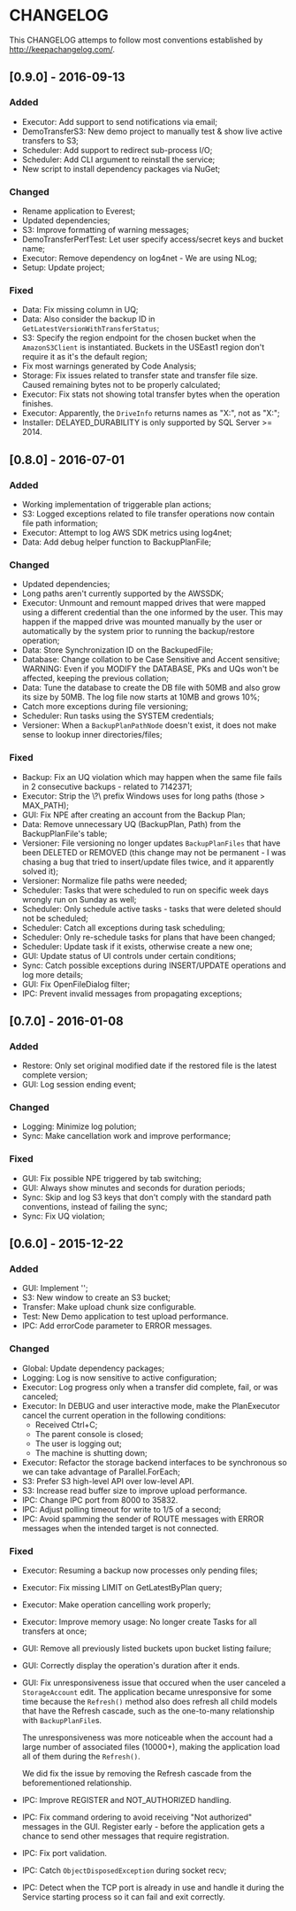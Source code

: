 # CHANGELOG

This CHANGELOG attemps to follow most conventions established by http://keepachangelog.com/.

## [0.9.0] - 2016-09-13

### Added

- Executor: Add support to send notifications via email;
- DemoTransferS3: New demo project to manually test & show live active transfers
  to S3;
- Scheduler: Add support to redirect sub-process I/O;
- Scheduler: Add CLI argument to reinstall the service;
- New script to install dependency packages via NuGet;

### Changed

- Rename application to Everest;
- Updated dependencies;
- S3: Improve formatting of warning messages;
- DemoTransferPerfTest: Let user specify access/secret keys and bucket name;
- Executor: Remove dependency on log4net - We are using NLog;
- Setup: Update project;

### Fixed

- Data: Fix missing column in UQ;
- Data: Also consider the backup ID in `GetLatestVersionWithTransferStatus`;
- S3: Specify the region endpoint for the chosen bucket when the
  `AmazonS3Client` is instantiated. Buckets in the USEast1 region don't require
  it as it's the default region;
- Fix most warnings generated by Code Analysis;
- Storage: Fix issues related to transfer state and transfer file size. Caused
  remaining bytes not to be properly calculated;
- Executor: Fix stats not showing total transfer bytes when the operation finishes.
- Executor: Apparently, the `DriveInfo` returns names as "X:\", not as "X:";
- Installer: DELAYED_DURABILITY is only supported by SQL Server >= 2014.

## [0.8.0] - 2016-07-01

### Added

- Working implementation of triggerable plan actions;
- S3: Logged exceptions related to file transfer operations now contain
  file path information;
- Executor: Attempt to log AWS SDK metrics using log4net;
- Data: Add debug helper function to BackupPlanFile;

### Changed

- Updated dependencies;
- Long paths aren't currently supported by the AWSSDK;
- Executor: Unmount and remount mapped drives that were mapped using a
  different credential than the one informed by the user. This
  may happen if the mapped drive was mounted manually by the
  user or automatically by the system prior to running the
  backup/restore operation;
- Data: Store Synchronization ID on the BackupedFile;
- Database: Change collation to be Case Sensitive and Accent
  sensitive;
  WARNING: Even if you MODIFY the DATABASE, PKs and UQs
  won't be affected, keeping the previous collation;
- Data: Tune the database to create the DB file with 50MB and also grow
  its size by 50MB. The log file now starts at 10MB and grows 10%;
- Catch more exceptions during file versioning;
- Scheduler: Run tasks using the SYSTEM credentials;
- Versioner: When a `BackupPlanPathNode` doesn't exist, it does not make
  sense to lookup inner directories/files;

### Fixed

- Backup: Fix an UQ violation which may happen when the same file fails
  in 2 consecutive backups - related to 7142371;
- Executor: Strip the \\?\ prefix Windows uses for long paths (those > MAX_PATH);
- GUI: Fix NPE after creating an account from the Backup Plan;
- Data: Remove unnecessary UQ (BackupPlan, Path) from the BackupPlanFile's table;
- Versioner: File versioning no longer updates `BackupPlanFiles` that have been
  DELETED or REMOVED (this change may not be permanent - I was chasing
  a bug that tried to insert/update files twice, and it apparently
  solved it);
- Versioner: Normalize file paths were needed;
- Scheduler: Tasks that were scheduled to run on specific week days
  wrongly run on Sunday as well;
- Scheduler: Only schedule active tasks - tasks that were deleted
  should not be scheduled;
- Scheduler: Catch all exceptions during task scheduling;
- Scheduler: Only re-schedule tasks for plans that have been changed;
- Scheduler: Update task if it exists, otherwise create a new one;
- GUI: Update status of UI controls under certain conditions;
- Sync: Catch possible exceptions during INSERT/UPDATE operations and
  log more details;
- GUI: Fix OpenFileDialog filter;
- IPC: Prevent invalid messages from propagating exceptions;


## [0.7.0] - 2016-01-08

### Added

- Restore: Only set original modified date if the restored file is the latest complete
  version;
- GUI: Log session ending event;

### Changed

- Logging: Minimize log polution;
- Sync: Make cancellation work and improve performance;

### Fixed

- GUI: Fix possible NPE triggered by tab switching;
- GUI: Always show minutes and seconds for duration periods;
- Sync: Skip and log S3 keys that don't comply with the standard path conventions,
  instead of failing the sync;
- Sync: Fix UQ violation;


## [0.6.0] - 2015-12-22

### Added

- GUI: Implement '<Create new account>';
- S3: New window to create an S3 bucket;
- Transfer: Make upload chunk size configurable.
- Test: New Demo application to test upload performance.
- IPC: Add errorCode parameter to ERROR messages.

### Changed

- Global: Update dependency packages;
- Logging: Log is now sensitive to active configuration;
- Executor: Log progress only when a transfer did complete, fail, or was canceled;
- Executor: In DEBUG and user interactive mode, make the PlanExecutor cancel
  the current operation in the following conditions:
	- Received Ctrl+C;
	- The parent console is closed;
	- The user is logging out;
	- The machine is shutting down;
- Executor: Refactor the storage backend interfaces to be synchronous so we
  can take advantage of Parallel.ForEach;
- S3: Prefer S3 high-level API over low-level API.
- S3: Increase read buffer size to improve upload performance.
- IPC: Change IPC port from 8000 to 35832.
- IPC: Adjust polling timeout for write to 1/5 of a second;
- IPC: Avoid spamming the sender of ROUTE messages with ERROR messages when
  the intended target is not connected.

### Fixed

- Executor: Resuming a backup now processes only pending files;
- Executor: Fix missing LIMIT on GetLatestByPlan query;
- Executor: Make operation cancelling work properly;
- Executor: Improve memory usage: No longer create Tasks for all transfers at
  once;
- GUI: Remove all previously listed buckets upon bucket listing failure;
- GUI: Correctly display the operation's duration after it ends.
- GUI: Fix unresponsiveness issue that occured when the user canceled a
  `StorageAccount` edit. The application became unresponsive
  for some time because the `Refresh()` method also does
  refresh all child models that have the Refresh cascade, such as
  the one-to-many relationship with `BackupPlanFile`s.

  The unresponsiveness was more noticeable when the account had a
  large number of associated files (10000+), making the application
  load all of them during the `Refresh()`.

  We did fix the issue by removing the Refresh cascade from the
  beforementioned relationship.
- IPC: Improve REGISTER and NOT_AUTHORIZED handling.
- IPC: Fix command ordering to avoid receiving "Not authorized" messages
  in the GUI. Register early - before the application gets a chance
  to send other messages that require registration.
- IPC: Fix port validation.
- IPC: Catch `ObjectDisposedException` during socket recv;
- IPC: Detect when the TCP port is already in use and handle it during
  the Service starting process so it can fail and exit correctly.

